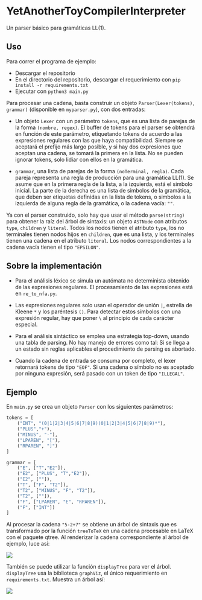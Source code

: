 # YetAnotherToyCompilerInterpreter

Un parser básico para gramáticas LL(1).

## Uso

Para correr el programa de ejemplo:

* Descargar el repositorio
* En el directorio del repositorio, descargar el requerimiento con ```pip install -r requirements.txt```
* Ejecutar con ```python3 main.py```

Para procesar una cadena, basta construir  un objeto ```Parser(Lexer(tokens), grammar)``` (disponible en ```myparser.py```), con dos entradas:

* Un objeto ```Lexer``` con un parámetro ```tokens```, que es una lista de parejas de la forma ```(nombre, regex)```. El buffer de tokens para el parser se obtendrá en función de este parámetro,
etiquetando tokens de acuerdo a las expresiones regulares con las que haya compatibilidad.
Siempre se aceptará el prefijo más largo posible, y si hay dos expresiones que aceptan una cadena, se tomará la primera en la lista.
No se pueden ignorar tokens, solo lidiar con ellos en la gramática.

* ```grammar```, una lista de parejas de la forma ```(noTerminal, regla)```. Cada pareja representa una regla de producción para una gramática LL(1).
Se asume que en la primera regla de la lista, a la izquierda, está el simbolo inicial. La parte de la derecha es una lista de simbolos de la gramática,
que deben ser etiquetas definidas en la lista de tokens, o simbolos a la izquierda de alguna regla de la gramática, o la cadena vacía: ```""```.

Ya con el parser construido, solo hay que usar el método ```parse(string)``` para obtener la raíz del árbol de sintaxis: un objeto ```ASTNode``` con
atributos ```type```, ```children``` y ```literal```. Todos los nodos tienen el atributo ```type```, los no terminales tienen
nodos hijos en ```children```, que es una lista, y los terminales tienen una cadena en el atributo ```literal```. Los nodos correspondientes a la cadena vacía tienen el tipo ```"EPSILON"```.


## Sobre la implementación

* Para el análisis léxico se simula un autómata no determinista obtenido de las expresiones regulares. El procesamiento de las expresiones  está en ```re_to_nfa.py```.

* Las expresiones regulares solo usan el operador de unión ```|```, estrella de Kleene ```*``` y los paréntesis ```()```. Para detectar estos símbolos con una expresión regular, hay que poner ```\``` al principio de cada carácter especial.

* Para el análisis sintáctico se emplea una estrategia top-down, usando una tabla de parsing. No hay manejo de errores como tal: Si se llega a un estado sin reglas aplicables el procedimiento de parsing es abortado.

* Cuando la cadena de entrada se consuma por completo, el lexer retornará tokens de tipo ```"EOF"```. Si una cadena o símbolo no es aceptado por ninguna expresión, será pasado con un token de tipo ```"ILLEGAL"```.

## Ejemplo
En ```main.py``` se crea un objeto ```Parser``` con los siguientes parámetros:

```py
tokens = [
    ("INT", "(0|1|2|3|4|5|6|7|8|9)(0|1|2|3|4|5|6|7|8|9)*"),
    ("PLUS","+"),
    ("MINUS", "-"),
    ("LPAREN", "["),
    ("RPAREN", "]")
]

grammar = [
    ("E", ["T","E2"]),
    ("E2", ["PLUS", "T","E2"]),
    ("E2", [""]),
    ("T", ["F", "T2"]),
    ("T2", ["MINUS", "F", "T2"]),
    ("T2", [""]),
    ("F", ["LPAREN", "E", "RPAREN"]),
    ("F", ["INT"])
]
```

Al procesar la cadena ```"5-2+7"``` se obtiene un árbol de sintaxis que es transformado por la función ```treeToTeX``` en una cadena procesable en LaTeX con el paquete qtree.
Al renderizar la cadena correspondiente al árbol de ejemplo, luce así:

![](https://i.imgur.com/dg9HMgi.png)

También se puede utilizar la función ```displayTree``` para ver el árbol. ```displayTree``` usa la biblioteca ```graphViz```, el único requerimiento en ```requirements.txt```. Muestra un árbol así:

![](https://i.imgur.com/3309rVD.png)

